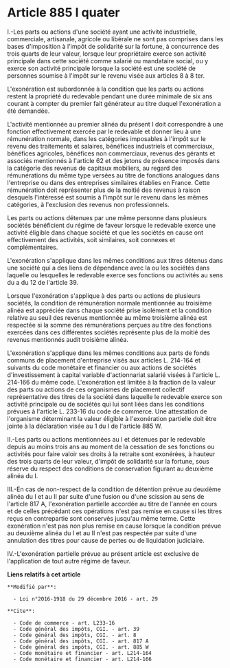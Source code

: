 # Article 885 I quater

I.-Les parts ou actions d'une société ayant une activité industrielle, commerciale, artisanale, agricole ou libérale ne sont
pas comprises dans les bases d'imposition à l'impôt de solidarité sur la fortune, à concurrence des trois quarts de leur
valeur, lorsque leur propriétaire exerce son activité principale dans cette société comme salarié ou mandataire social, ou y
exerce son activité principale lorsque la société est une société de personnes soumise à l'impôt sur le revenu visée aux
articles 8 à 8 ter. 

L'exonération est subordonnée à la condition que les parts ou actions restent la propriété du redevable pendant une durée
minimale de six ans courant à compter du premier fait générateur au titre duquel l'exonération a été demandée. 

L'activité mentionnée au premier alinéa du présent I doit correspondre à une fonction effectivement exercée par le redevable
et donner lieu à une rémunération normale, dans les catégories imposables à l'impôt sur le revenu des traitements et
salaires, bénéfices industriels et commerciaux, bénéfices agricoles, bénéfices non commerciaux, revenus des gérants et
associés mentionnés à l'article 62 et des jetons de présence imposés dans la catégorie des revenus de capitaux mobiliers, au
regard des rémunérations du même type versées au titre de fonctions analogues dans l'entreprise ou dans des entreprises
similaires établies en France. Cette rémunération doit représenter plus de la moitié des revenus à raison desquels
l'intéressé est soumis à l'impôt sur le revenu dans les mêmes catégories, à l'exclusion des revenus non professionnels. 

Les parts ou actions détenues par une même personne dans plusieurs sociétés bénéficient du régime de faveur lorsque le
redevable exerce une activité éligible dans chaque société et que les sociétés en cause ont effectivement des activités, soit
similaires, soit connexes et complémentaires. 

L'exonération s'applique dans les mêmes conditions aux titres détenus dans une société qui a des liens de dépendance avec la
ou les sociétés dans laquelle ou lesquelles le redevable exerce ses fonctions ou activités au sens du a du 12 de l'article
39. 

Lorsque l'exonération s'applique à des parts ou actions de plusieurs sociétés, la condition de rémunération normale
mentionnée au troisième alinéa est appréciée dans chaque société prise isolément et la condition relative au seuil des
revenus mentionnée au même troisième alinéa est respectée si la somme des rémunérations perçues au titre des fonctions
exercées dans ces différentes sociétés représente plus de la moitié des revenus mentionnés audit troisième alinéa. 

L'exonération s'applique dans les mêmes conditions aux parts de fonds communs de placement d'entreprise visés aux articles L.
214-164 et suivants du code monétaire et financier ou aux actions de sociétés d'investissement à capital variable
d'actionnariat salarié visées à l'article L. 214-166 du même code. L'exonération est limitée à la fraction de la valeur des
parts ou actions de ces organismes de placement collectif représentative des titres de la société dans laquelle le redevable
exerce son activité principale ou de sociétés qui lui sont liées dans les conditions prévues à l'article L. 233-16 du code de
commerce. Une attestation de l'organisme déterminant la valeur éligible à l'exonération partielle doit être jointe à la
déclaration visée au 1 du I de l'article 885 W. 

II.-Les parts ou actions mentionnées au I et détenues par le redevable depuis au moins trois ans au moment de la cessation de
ses fonctions ou activités pour faire valoir ses droits à la retraite sont exonérées, à hauteur des trois quarts de leur
valeur, d'impôt de solidarité sur la fortune, sous réserve du respect des conditions de conservation figurant au deuxième
alinéa du I. 

III.-En cas de non-respect de la condition de détention prévue au deuxième alinéa du I et au II par suite d'une fusion ou
d'une scission au sens de l'article 817 A, l'exonération partielle accordée au titre de l'année en cours et de celles
précédant ces opérations n'est pas remise en cause si les titres reçus en contrepartie sont conservés jusqu'au même terme.
Cette exonération n'est pas non plus remise en cause lorsque la condition prévue au deuxième alinéa du I et au II n'est pas
respectée par suite d'une annulation des titres pour cause de pertes ou de liquidation judiciaire. 

IV.-L'exonération partielle prévue au présent article est exclusive de l'application de tout autre régime de faveur.

**Liens relatifs à cet article**

	**Modifié par**:

	  - Loi n°2016-1918 du 29 décembre 2016 - art. 29

	**Cite**:

	  - Code de commerce - art. L233-16
	  - Code général des impôts, CGI. - art. 39
	  - Code général des impôts, CGI. - art. 8
	  - Code général des impôts, CGI. - art. 817 A
	  - Code général des impôts, CGI. - art. 885 W
	  - Code monétaire et financier - art. L214-164
	  - Code monétaire et financier - art. L214-166
